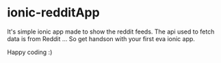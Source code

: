 # ionic-redditApp

It's simple ionic app made to show the reddit feeds. The api used to fetch data is from Reddit ...
So get handson with your first eva ionic app.

Happy coding :)
